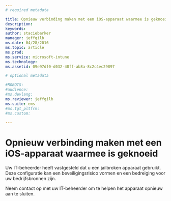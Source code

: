 ```yaml
---
# required metadata

title: Opnieuw verbinding maken met een iOS-apparaat waarmee is geknoeid | Microsoft Intune
description:
keywords:
author: staciebarker
manager: jeffgilb
ms.date: 04/28/2016
ms.topic: article
ms.prod:
ms.service: microsoft-intune
ms.technology:
ms.assetid: 09e97df0-d032-48ff-ab8a-8c2c4ec29897

# optional metadata

#ROBOTS:
#audience:
#ms.devlang:
ms.reviewer: jeffgilb
ms.suite: ems
#ms.tgt_pltfrm:
#ms.custom:

---
```


# Opnieuw verbinding maken met een iOS-apparaat waarmee is geknoeid
Uw IT-beheerder heeft vastgesteld dat u een jailbroken apparaat gebruikt. Deze configuratie kan een beveiligingsrisico vormen en een bedreiging voor uw bedrijfsbronnen zijn.

Neem contact op met uw IT-beheerder om te helpen het apparaat opnieuw aan te sluiten.



<!--HONumber=May16_HO1-->


